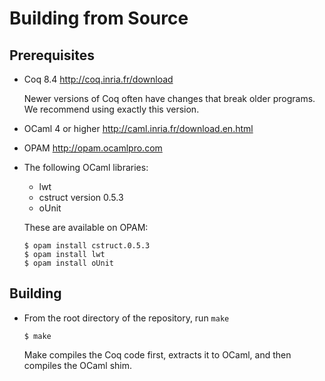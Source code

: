 Building from Source
====================

Prerequisites
-------------

- Coq 8.4 <http://coq.inria.fr/download>

  Newer versions of Coq often have changes that break older
  programs. We recommend using exactly this version.

- OCaml 4 or higher <http://caml.inria.fr/download.en.html>

- OPAM <http://opam.ocamlpro.com>

- The following OCaml libraries:

  - lwt
  - cstruct version 0.5.3
  - oUnit

  These are available on OPAM:

  ```
  $ opam install cstruct.0.5.3
  $ opam install lwt
  $ opam install oUnit
  ```

Building
--------

- From the root directory of the repository, run `make`

  ```
  $ make
  ```

  Make compiles the Coq code first, extracts it to OCaml, and then compiles
  the OCaml shim.
